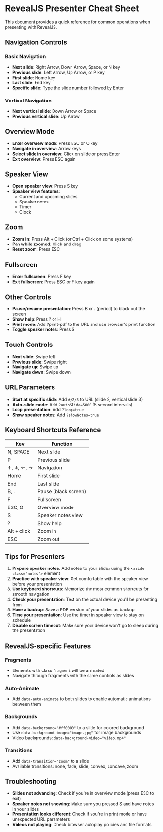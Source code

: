 # RevealJS Presenter Cheat Sheet

This document provides a quick reference for common operations when presenting with RevealJS.

## Navigation Controls

### Basic Navigation
- **Next slide**: Right Arrow, Down Arrow, Space, or N key
- **Previous slide**: Left Arrow, Up Arrow, or P key
- **First slide**: Home key
- **Last slide**: End key
- **Specific slide**: Type the slide number followed by Enter

### Vertical Navigation
- **Next vertical slide**: Down Arrow or Space
- **Previous vertical slide**: Up Arrow

## Overview Mode
- **Enter overview mode**: Press ESC or O key
- **Navigate in overview**: Arrow keys
- **Select slide in overview**: Click on slide or press Enter
- **Exit overview**: Press ESC again

## Speaker View
- **Open speaker view**: Press S key
- **Speaker view features**:
  - Current and upcoming slides
  - Speaker notes
  - Timer
  - Clock

## Zoom
- **Zoom in**: Press Alt + Click (or Ctrl + Click on some systems)
- **Pan while zoomed**: Click and drag
- **Reset zoom**: Press ESC

## Fullscreen
- **Enter fullscreen**: Press F key
- **Exit fullscreen**: Press ESC or F key again

## Other Controls
- **Pause/resume presentation**: Press B or . (period) to black out the screen
- **Show help**: Press ? or H
- **Print mode**: Add ?print-pdf to the URL and use browser's print function
- **Toggle speaker notes**: Press S

## Touch Controls
- **Next slide**: Swipe left
- **Previous slide**: Swipe right
- **Navigate up**: Swipe up
- **Navigate down**: Swipe down

## URL Parameters
- **Start at specific slide**: Add `#/2/3` to URL (slide 2, vertical slide 3)
- **Auto-slide mode**: Add `?autoSlide=5000` (5 second intervals)
- **Loop presentation**: Add `?loop=true`
- **Show speaker notes**: Add `?showNotes=true`

## Keyboard Shortcuts Reference

| Key | Function |
|-----|----------|
| N, SPACE | Next slide |
| P | Previous slide |
| ↑, ↓, ←, → | Navigation |
| Home | First slide |
| End | Last slide |
| B, . | Pause (black screen) |
| F | Fullscreen |
| ESC, O | Overview mode |
| S | Speaker notes view |
| ? | Show help |
| Alt + click | Zoom in |
| ESC | Zoom out |

## Tips for Presenters

1. **Prepare speaker notes**: Add notes to your slides using the `<aside class="notes">` element
2. **Practice with speaker view**: Get comfortable with the speaker view before your presentation
3. **Use keyboard shortcuts**: Memorize the most common shortcuts for smooth navigation
4. **Check your presentation**: Test on the actual device you'll be presenting from
5. **Have a backup**: Save a PDF version of your slides as backup
6. **Time your presentation**: Use the timer in speaker view to stay on schedule
7. **Disable screen timeout**: Make sure your device won't go to sleep during the presentation

## RevealJS-specific Features

### Fragments
- Elements with class `fragment` will be animated
- Navigate through fragments with the same controls as slides

### Auto-Animate
- Add `data-auto-animate` to both slides to enable automatic animations between them

### Backgrounds
- Add `data-background="#ff0000"` to a slide for colored background
- Use `data-background-image="image.jpg"` for image backgrounds
- Video backgrounds: `data-background-video="video.mp4"`

### Transitions
- Add `data-transition="zoom"` to a slide
- Available transitions: none, fade, slide, convex, concave, zoom

## Troubleshooting

- **Slides not advancing**: Check if you're in overview mode (press ESC to exit)
- **Speaker notes not showing**: Make sure you pressed S and have notes in your slides
- **Presentation looks different**: Check if you're in print mode or have unexpected URL parameters
- **Videos not playing**: Check browser autoplay policies and file formats
